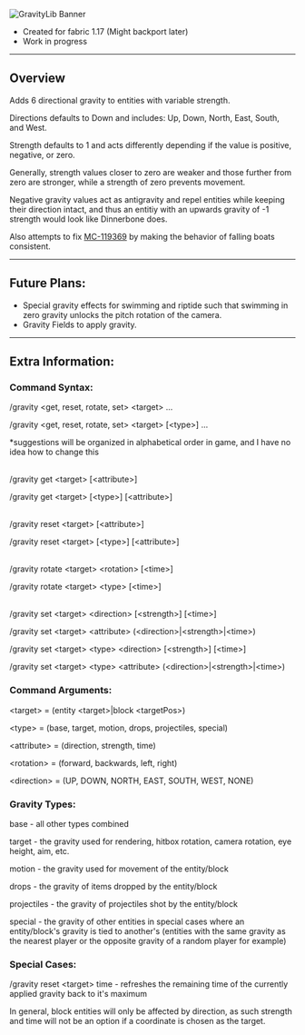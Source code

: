 ![GravityLib Banner](https://user-images.githubusercontent.com/56317194/121430473-c0d05980-c93d-11eb-8f18-4b33ecc59bed.png)

- Created for fabric 1.17 (Might backport later)
- Work in progress

---

## Overview

Adds 6 directional gravity to entities with variable strength.

Directions defaults to Down and includes: Up, Down, North, East, South, and West.

Strength defaults to 1 and acts differently depending if the value is positive, negative, or zero.

Generally, strength values closer to zero are weaker and those further from zero are stronger, while a strength of zero prevents movement.

Negative gravity values act as antigravity and repel entities while keeping their direction intact, and thus an entitiy with an upwards gravity of -1 strength would look like Dinnerbone does.

Also attempts to fix [MC-119369](https://bugs.mojang.com/browse/MC-119369) by making the behavior of falling boats consistent.

---

## Future Plans:
- Special gravity effects for swimming and riptide such that swimming in zero gravity unlocks the pitch rotation of the camera.
- Gravity Fields to apply gravity.

---

## Extra Information:
### Command Syntax:
/gravity \<get, reset, rotate, set> \<target> ...

/gravity \<get, reset, rotate, set> \<target> [\<type>] ...

*suggestions will be organized in alphabetical order in game, and I have no idea how to change this

\
/gravity get \<target> [\<attribute>]

/gravity get \<target> [\<type>] [\<attribute>]

\
/gravity reset \<target> [\<attribute>]

/gravity reset \<target> [\<type>] [\<attribute>]

\
/gravity rotate \<target> \<rotation> [\<time>]

/gravity rotate \<target> \<type> <rotation> [\<time>]

\
/gravity set \<target> \<direction> [\<strength>] [\<time>]

/gravity set \<target> \<attribute> (\<direction>|\<strength>|\<time>)

/gravity set \<target> \<type> \<direction> [\<strength>] [\<time>]

/gravity set \<target> \<type> \<attribute> (\<direction>|\<strength>|\<time>)

### Command Arguments:
  
\<target> = (entity \<target>|block \<targetPos>)

\<type> = (base, target, motion, drops, projectiles, special)

\<attribute> = (direction, strength, time)

\<rotation> = (forward, backwards, left, right)

\<direction> = (UP, DOWN, NORTH, EAST, SOUTH, WEST, NONE)

### Gravity Types:

base - all other types combined

target - the gravity used for rendering, hitbox rotation, camera rotation, eye height, aim, etc.

motion - the gravity used for movement of the entity/block

drops - the gravity of items dropped by the entity/block

projectiles - the gravity of projectiles shot by the entity/block

special - the gravity of other entities in special cases where an entity/block's gravity is tied to another's
(entities with the same gravity as the nearest player or the opposite gravity of a random player for example)

### Special Cases:

/gravity reset \<target> time - refreshes the remaining time of the currently applied gravity back to it's maximum

In general, block entities will only be affected by direction, as such strength and time will not be an option if a coordinate is chosen as the target.
